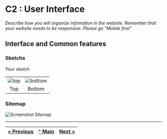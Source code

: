 # C2 : User Interface

_Describe how you will organize infomation in the website. Remember that your website needs to be responsive. Please go "Mobile first"_

## Interface and Common features

### Sketchs

_Your sketch_

| | |
:---: | :---:
![top](https://i.imgur.com/OcAE7l2.png) | ![bottom](https://i.imgur.com/N45j0Aw.png)
Top |  Bottom




### Sitemap


![Screenshot](https://i.imgur.com/Q3MrvVj.jpg)
Sitemap




---
[< Previous](c1.md) | [^ Main](https://github.com/TW-G03/TrabalhoFinal) | [Next >](c3.md)
:--- | :---: | ---: 

